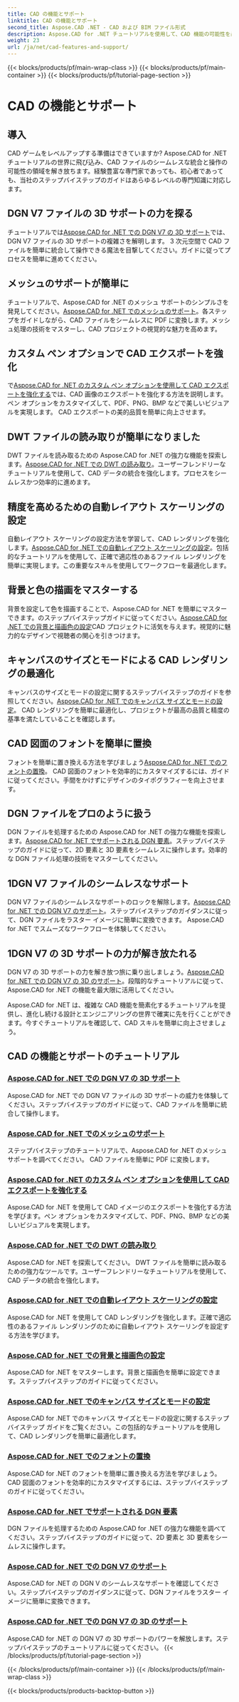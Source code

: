 ```yaml
---
title: CAD の機能とサポート
linktitle: CAD の機能とサポート
second_title: Aspose.CAD .NET - CAD および BIM ファイル形式
description: Aspose.CAD for .NET チュートリアルを使用して、CAD 機能の可能性を最大限に引き出します。 DGN V7 の 3D サポート、メッシュ処理、ペンのカスタマイズなどを簡単に学習できます。
weight: 23
url: /ja/net/cad-features-and-support/
---
```


{{< blocks/products/pf/main-wrap-class >}}
{{< blocks/products/pf/main-container >}}
{{< blocks/products/pf/tutorial-page-section >}}

# CAD の機能とサポート


## 導入

CAD ゲームをレベルアップする準備はできていますか? Aspose.CAD for .NET チュートリアルの世界に飛び込み、CAD ファイルのシームレスな統合と操作の可能性の領域を解き放ちます。経験豊富な専門家であっても、初心者であっても、当社のステップバイステップのガイドはあらゆるレベルの専門知識に対応します。

## DGN V7 ファイルの 3D サポートの力を探る

チュートリアルでは[Aspose.CAD for .NET での DGN V7 の 3D サポート](./3d-support-for-dgn-v7/)では、DGN V7 ファイルの 3D サポートの複雑さを解明します。 3 次元空間で CAD ファイルを簡単に統合して操作できる魔法を目撃してください。ガイドに従ってプロセスを簡単に進めてください。

## メッシュのサポートが簡単に

チュートリアルで、Aspose.CAD for .NET のメッシュ サポートのシンプルさを発見してください。[Aspose.CAD for .NET でのメッシュのサポート](./mesh-support/)。各ステップをガイドしながら、CAD ファイルをシームレスに PDF に変換します。メッシュ処理の技術をマスターし、CAD プロジェクトの視覚的な魅力を高めます。

## カスタム ペン オプションで CAD エクスポートを強化

で[Aspose.CAD for .NET のカスタム ペン オプションを使用して CAD エクスポートを強化する](./pen-support-in-export/)では、CAD 画像のエクスポートを強化する方法を説明します。ペン オプションをカスタマイズして、PDF、PNG、BMP などで美しいビジュアルを実現します。 CAD エクスポートの美的品質を簡単に向上させます。

## DWT ファイルの読み取りが簡単になりました

DWT ファイルを読み取るための Aspose.CAD for .NET の強力な機能を探索します。[Aspose.CAD for .NET での DWT の読み取り](./reading-dwt/)。ユーザーフレンドリーなチュートリアルを使用して、CAD データの統合を強化します。プロセスをシームレスかつ効率的に進めます。

## 精度を高めるための自動レイアウト スケーリングの設定

自動レイアウト スケーリングの設定方法を学習して、CAD レンダリングを強化します。[Aspose.CAD for .NET での自動レイアウト スケーリングの設定](./setting-auto-layout-scaling/)。包括的なチュートリアルを使用して、正確で適応性のあるファイル レンダリングを簡単に実現します。この重要なスキルを使用してワークフローを最適化します。

## 背景と色の描画をマスターする

背景を設定して色を描画することで、Aspose.CAD for .NET を簡単にマスターできます。のステップバイステップガイドに従ってください。[Aspose.CAD for .NET での背景と描画色の設定](./setting-background-and-drawing-colors/)CAD プロジェクトに活気を与えます。視覚的に魅力的なデザインで視聴者の関心を引きつけます。

## キャンバスのサイズとモードによる CAD レンダリングの最適化

キャンバスのサイズとモードの設定に関するステップバイステップのガイドを参照してください。[Aspose.CAD for .NET でのキャンバス サイズとモードの設定](./setting-canvas-size-and-mode/)。 CAD レンダリングを簡単に最適化し、プロジェクトが最高の品質と精度の基準を満たしていることを確認します。

## CAD 図面のフォントを簡単に置換

フォントを簡単に置き換える方法を学びましょう[Aspose.CAD for .NET でのフォントの置換](./substituting-fonts/)。 CAD 図面のフォントを効率的にカスタマイズするには、ガイドに従ってください。手間をかけずにデザインのタイポグラフィーを向上させます。

## DGN ファイルをプロのように扱う

DGN ファイルを処理するための Aspose.CAD for .NET の強力な機能を探索します。[Aspose.CAD for .NET でサポートされる DGN 要素](./supported-dgn-elements/)。ステップバイステップのガイドに従って、2D 要素と 3D 要素をシームレスに操作します。効率的な DGN ファイル処理の技術をマスターしてください。

## 1DGN V7 ファイルのシームレスなサポート

DGN V7 ファイルのシームレスなサポートのロックを解除します。[Aspose.CAD for .NET での DGN V7 のサポート](./support-for-dgn-v7/)。ステップバイステップのガイダンスに従って、DGN ファイルをラスター イメージに簡単に変換できます。 Aspose.CAD for .NET でスムーズなワークフローを体験してください。

## 1DGN V7 の 3D サポートの力が解き放たれる

DGN V7 の 3D サポートの力を解き放つ旅に乗り出しましょう。[Aspose.CAD for .NET での DGN V7 の 3D のサポート](./support-of-3d-for-dgn-v7/)。段階的なチュートリアルに従って、Aspose.CAD for .NET の機能を最大限に活用してください。

Aspose.CAD for .NET は、複雑な CAD 機能を簡素化するチュートリアルを提供し、進化し続ける設計とエンジニアリングの世界で確実に先を行くことができます。今すぐチュートリアルを確認して、CAD スキルを簡単に向上させましょう。
## CAD の機能とサポートのチュートリアル
### [Aspose.CAD for .NET での DGN V7 の 3D サポート](./3d-support-for-dgn-v7/)
Aspose.CAD for .NET での DGN V7 ファイルの 3D サポートの威力を体験してください。ステップバイステップのガイドに従って、CAD ファイルを簡単に統合して操作します。
### [Aspose.CAD for .NET でのメッシュのサポート](./mesh-support/)
ステップバイステップのチュートリアルで、Aspose.CAD for .NET のメッシュ サポートを調べてください。 CAD ファイルを簡単に PDF に変換します。
### [Aspose.CAD for .NET のカスタム ペン オプションを使用して CAD エクスポートを強化する](./pen-support-in-export/)
Aspose.CAD for .NET を使用して CAD イメージのエクスポートを強化する方法を学びます。ペン オプションをカスタマイズして、PDF、PNG、BMP などの美しいビジュアルを実現します。
### [Aspose.CAD for .NET での DWT の読み取り](./reading-dwt/)
Aspose.CAD for .NET を探索してください。 DWT ファイルを簡単に読み取るための強力なツールです。ユーザーフレンドリーなチュートリアルを使用して、CAD データの統合を強化します。
### [Aspose.CAD for .NET での自動レイアウト スケーリングの設定](./setting-auto-layout-scaling/)
Aspose.CAD for .NET を使用して CAD レンダリングを強化します。正確で適応性のあるファイル レンダリングのために自動レイアウト スケーリングを設定する方法を学びます。
### [Aspose.CAD for .NET での背景と描画色の設定](./setting-background-and-drawing-colors/)
Aspose.CAD for .NET をマスターします。背景と描画色を簡単に設定できます。ステップバイステップのガイドに従ってください。
### [Aspose.CAD for .NET でのキャンバス サイズとモードの設定](./setting-canvas-size-and-mode/)
Aspose.CAD for .NET でのキャンバス サイズとモードの設定に関するステップバイステップ ガイドをご覧ください。この包括的なチュートリアルを使用して、CAD レンダリングを簡単に最適化します。
### [Aspose.CAD for .NET でのフォントの置換](./substituting-fonts/)
Aspose.CAD for .NET のフォントを簡単に置き換える方法を学びましょう。 CAD 図面のフォントを効率的にカスタマイズするには、ステップバイステップのガイドに従ってください。
### [Aspose.CAD for .NET でサポートされる DGN 要素](./supported-dgn-elements/)
DGN ファイルを処理するための Aspose.CAD for .NET の強力な機能を調べてください。ステップバイステップのガイドに従って、2D 要素と 3D 要素をシームレスに操作します。
### [Aspose.CAD for .NET での DGN V7 のサポート](./support-for-dgn-v7/)
Aspose.CAD for .NET の DGN V のシームレスなサポートを確認してください。ステップバイステップのガイダンスに従って、DGN ファイルをラスター イメージに簡単に変換できます。
### [Aspose.CAD for .NET での DGN V7 の 3D のサポート](./support-of-3d-for-dgn-v7/)
Aspose.CAD for .NET の DGN V7 の 3D サポートのパワーを解放します。ステップバイステップのチュートリアルに従ってください。
{{< /blocks/products/pf/tutorial-page-section >}}

{{< /blocks/products/pf/main-container >}}
{{< /blocks/products/pf/main-wrap-class >}}

{{< blocks/products/products-backtop-button >}}
